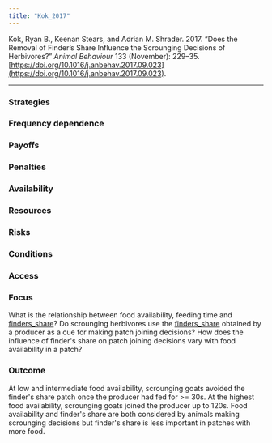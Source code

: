 ```yaml
---
title: "Kok_2017"
---
```


Kok, Ryan B., Keenan Stears, and Adrian M. Shrader. 2017. “Does the Removal of Finder’s Share Influence the Scrounging Decisions of Herbivores?” _Animal Behaviour_ 133 (November): 229–35. [https://doi.org/10.1016/j.anbehav.2017.09.023](https://doi.org/10.1016/j.anbehav.2017.09.023).

---

### Strategies

### Frequency dependence

### Payoffs

### Penalties

### Availability

### Resources

### Risks

### Conditions

### Access

### Focus
What is the relationship between food availability, feeding time and [finders_share](../topics/finders_share.md)? Do scrounging herbivores use the [finders_share](../topics/finders_share.md) obtained by a producer as a cue for making patch joining decisions? How does the influence of finder's share on patch joining decisions vary with food availability in a patch?

### Outcome
At low and intermediate food availability, scrounging goats avoided the finder's share patch once the producer had fed for >= 30s. At the highest food availability, scrounging goats joined the producer up to 120s. Food availability and finder's share are both considered by animals making scrounging decisions but finder's share is less important in patches with more food. 

